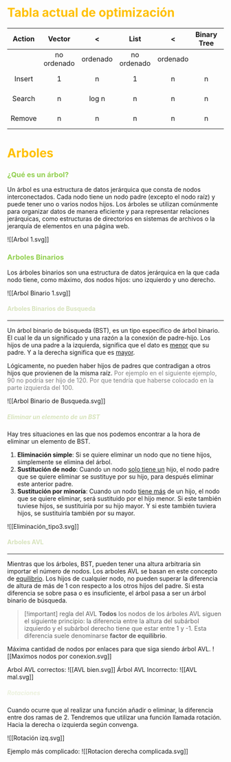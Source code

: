 # <font color="#ffc000">Tabla actual de optimización</font>

| Action |   Vector    |    <     |    List     |    <     | Binary Tree | AVL Tree |
|:------:|:-----------:|:--------:|:-----------:|:--------:|:-----------:|:--------:|
|        | no ordenado | ordenado | no ordenado | ordenado |             |          |
| Insert |      1      |    n     |      1      |    n     |      n      |  log n   |
| Search |      n      |  log n   |      n      |    n     |      n      |  log n   |
| Remove |      n      |    n     |      n      |    n     |      n      |  log n   |

# <font color="#ffc000">Arboles</font>
### <font color="#92d050">¿Qué es un árbol?</font>

Un árbol es una estructura de datos jerárquica que consta de nodos interconectados. Cada nodo tiene un nodo padre (excepto el nodo raíz) y puede tener uno o varios nodos hijos. Los árboles se utilizan comúnmente para organizar datos de manera eficiente y para representar relaciones jerárquicas, como estructuras de directorios en sistemas de archivos o la jerarquía de elementos en una página web.

![[Arbol 1.svg]]

### <font color="#92d050">Arboles Binarios</font>

Los árboles binarios son una estructura de datos jerárquica en la que cada nodo tiene, como máximo, dos nodos hijos: uno izquierdo y uno derecho. 

![[Arbol Binario 1.svg]]






#### <font color="#d7e3bc">Arboles Binarios de Busqueda</font>
---

Un árbol binario de búsqueda (BST), es un tipo especifico de árbol binario. El cual le da un significado y una razón a la conexión de padre-hijo. Los hijos de una padre a la izquierda, significa que el dato es <u>menor</u> que su padre. Y a la derecha significa que es <u>mayor</u>.

Lógicamente, no pueden haber hijos de padres que contradigan a otros hijos que provienen de la misma raíz. <font color="#7f7f7f">Por ejemplo en el siguiente ejemplo, 90 no podría ser hijo de 120. Por que tendría que haberse colocado en la parte izquierda del 100.</font>

![[Arbol Binario de Busqueda.svg]]

##### <font color="#d7e3bc">Eliminar un elemento de un BST</font>
Hay tres situaciones en las que nos podemos encontrar a la hora de eliminar un elemento de BST. 
1. **Eliminación simple**: Si se quiere eliminar un nodo que no tiene hijos, simplemente se elimina del árbol.
2. **Sustitución de nodo**: Cuando un nodo <u>solo tiene un</u> hijo, el nodo padre que se quiere eliminar se sustituye por su hijo, para después eliminar este anterior padre.
3. **Sustitución por minoría**: Cuando un nodo <u>tiene más</u> de un hijo, el nodo que se quiere eliminar, será sustituido por el hijo menor. Si este también tuviese hijos, se sustituiría por su hijo mayor. Y si este también tuviera hijos, se sustituiría también por su mayor.

![[Eliminación_tipo3.svg]]

#### <font color="#d7e3bc">Arboles AVL</font>
---
Mientras que los árboles, BST, pueden tener una altura arbitraria sin importar el número de nodos. Los arboles AVL se basan en este concepto de <u>equilibrio</u>. Los hijos de cualquier nodo, no pueden superar la diferencia de altura de más de 1 con respecto a los otros hijos del padre. Si esta diferencia se sobre pasa o es insuficiente, el árbol pasa a ser un árbol binario de búsqueda.

>[!important] regla del AVL 
**Todos** los nodos de los árboles AVL siguen el siguiente principio: la diferencia entre la altura del subárbol izquierdo y el subárbol derecho tiene que estar entre 1 y -1. Esta diferencia suele denominarse **factor de equilibrio**.

Máxima cantidad de nodos por enlaces para que siga siendo árbol AVL.
![[Maximos nodos por conexion.svg]]


Arbol AVL correctos: 
![[AVL bien.svg]]
Árbol AVL Incorrecto:
![[AVL mal.svg]]

##### <font color="#ebf1dd">Rotaciones</font>

Cuando ocurre que al realizar una función añadir o eliminar, la diferencia entre dos ramas de 2. Tendremos que utilizar una función llamada rotación. Hacia la derecha o izquierda según convenga. 

![[Rotación izq.svg]]

Ejemplo más complicado:
![[Rotacion derecha complicada.svg]]